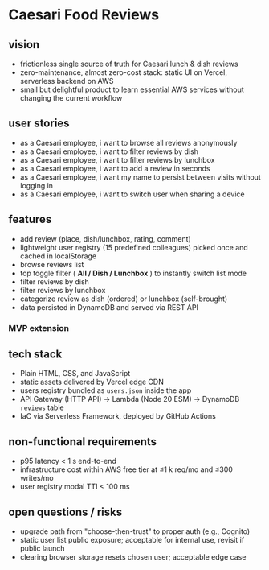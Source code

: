 # Caesari Food Reviews

## vision

- frictionless single source of truth for Caesari lunch & dish reviews
- zero-maintenance, almost zero-cost stack: static UI on Vercel, serverless backend on AWS
- small but delightful product to learn essential AWS services without changing the current workflow

## user stories

- as a Caesari employee, i want to browse all reviews anonymously
- as a Caesari employee, i want to filter reviews by dish
- as a Caesari employee, i want to filter reviews by lunchbox
- as a Caesari employee, i want to add a review in seconds
- as a Caesari employee, i want my name to persist between visits without logging in
- as a Caesari employee, i want to switch user when sharing a device

## features

- add review (place, dish/lunchbox, rating, comment)
- lightweight user registry (15 predefined colleagues) picked once and cached in localStorage
- browse reviews list
- top toggle filter ( **All / Dish / Lunchbox** ) to instantly switch list mode
- filter reviews by dish
- filter reviews by lunchbox
- categorize review as dish (ordered) or lunchbox (self-brought)
- data persisted in DynamoDB and served via REST API

### MVP extension

## tech stack

- Plain HTML, CSS, and JavaScript
- static assets delivered by Vercel edge CDN
- users registry bundled as `users.json` inside the app
- API Gateway (HTTP API) → Lambda (Node 20 ESM) → DynamoDB `reviews` table
- IaC via Serverless Framework, deployed by GitHub Actions

## non-functional requirements

- p95 latency < 1 s end-to-end
- infrastructure cost within AWS free tier at ≤1 k req/mo and ≤300 writes/mo
- user registry modal TTI < 100 ms

## open questions / risks

- upgrade path from "choose-then-trust" to proper auth (e.g., Cognito)
- static user list public exposure; acceptable for internal use, revisit if public launch
- clearing browser storage resets chosen user; acceptable edge case